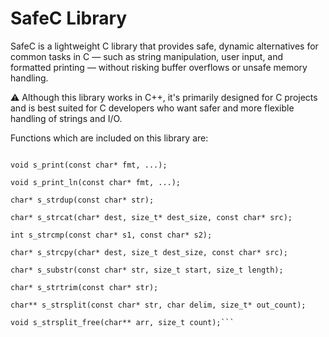 # SafeC Library
SafeC is a lightweight C library that provides safe, dynamic alternatives for common tasks in C — such as string manipulation, user input, and formatted printing — without risking buffer overflows or unsafe memory handling.

⚠️ Although this library works in C++, it's primarily designed for C projects and is best suited for C developers who want safer and more flexible handling of strings and I/O.

Functions which are included on this library are:
```char* s_input(void);

void s_print(const char* fmt, ...);

void s_print_ln(const char* fmt, ...);

char* s_strdup(const char* str);

char* s_strcat(char* dest, size_t* dest_size, const char* src);

int s_strcmp(const char* s1, const char* s2);

char* s_strcpy(char* dest, size_t dest_size, const char* src);

char* s_substr(const char* str, size_t start, size_t length);

char* s_strtrim(const char* str);

char** s_strsplit(const char* str, char delim, size_t* out_count);

void s_strsplit_free(char** arr, size_t count);```
